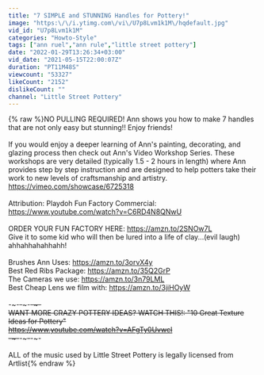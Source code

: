 ```yaml
---
title: "7 SIMPLE and STUNNING Handles for Pottery!"
image: "https:\/\/i.ytimg.com\/vi\/U7p8Lvm1k1M\/hqdefault.jpg"
vid_id: "U7p8Lvm1k1M"
categories: "Howto-Style"
tags: ["ann ruel","ann rule","little street pottery"]
date: "2022-01-29T13:26:34+03:00"
vid_date: "2021-05-15T22:00:07Z"
duration: "PT11M48S"
viewcount: "53327"
likeCount: "2152"
dislikeCount: ""
channel: "Little Street Pottery"
---
```

{% raw %}NO PULLING REQUIRED! Ann shows you how to make 7 handles that are not only easy but stunning!! Enjoy friends!<br /><br />If you would enjoy a deeper learning of Ann's painting, decorating, and glazing process then check out Ann's Video Workshop Series. These workshops are very detailed (typically 1.5 - 2 hours in length) where Ann provides step by step instruction and are designed to help potters take their work to new levels of craftsmanship and artistry. <a rel="nofollow" target="blank" href="https://vimeo.com/showcase/6725318">https://vimeo.com/showcase/6725318</a><br /><br />Attribution: Playdoh Fun Factory Commercial: <a rel="nofollow" target="blank" href="https://www.youtube.com/watch?v=C6RD4N8QNwU">https://www.youtube.com/watch?v=C6RD4N8QNwU</a><br /><br />ORDER YOUR FUN FACTORY HERE: <a rel="nofollow" target="blank" href="https://amzn.to/2SNOw7L">https://amzn.to/2SNOw7L</a><br />Give it to some kid who will then be lured into a life of clay...(evil laugh) ahhahhahahhahh!<br /><br />Brushes Ann Uses: <a rel="nofollow" target="blank" href="https://amzn.to/3orvX4y​​​​">https://amzn.to/3orvX4y​​​​</a><br />Best Red Ribs Package: <a rel="nofollow" target="blank" href="https://amzn.to/35Q2GrP​​​​">https://amzn.to/35Q2GrP​​​​</a><br />The Cameras we use: <a rel="nofollow" target="blank" href="https://amzn.to/3n79LML​​​​">https://amzn.to/3n79LML​​​​</a><br />Best Cheap Lens we film with: <a rel="nofollow" target="blank" href="https://amzn.to/3jiHOyW">https://amzn.to/3jiHOyW</a><br /><br />-~-~~-~~~-~~-~-<br />WANT MORE CRAZY POTTERY IDEAS? WATCH THIS!: &quot;10 Great Texture Ideas for Pottery&quot; <br /><a rel="nofollow" target="blank" href="https://www.youtube.com/watch?v=AFgTy0UvwcI">https://www.youtube.com/watch?v=AFgTy0UvwcI</a><br />-~-~~-~~~-~~-~-<br /><br />ALL of the music used by Little Street Pottery is legally licensed from Artlist{% endraw %}
